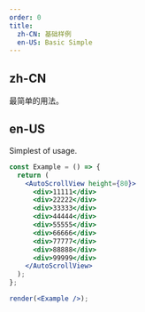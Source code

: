 ```yaml
---
order: 0
title:
  zh-CN: 基础样例
  en-US: Basic Simple
---
```


## zh-CN

最简单的用法。

## en-US

Simplest of usage.

```jsx
const Example = () => {
  return (
    <AutoScrollView height={80}>
      <div>11111</div>
      <div>22222</div>
      <div>33333</div>
      <div>44444</div>
      <div>55555</div>
      <div>66666</div>
      <div>77777</div>
      <div>88888</div>
      <div>99999</div>
    </AutoScrollView>
  );
};

render(<Example />);
```
